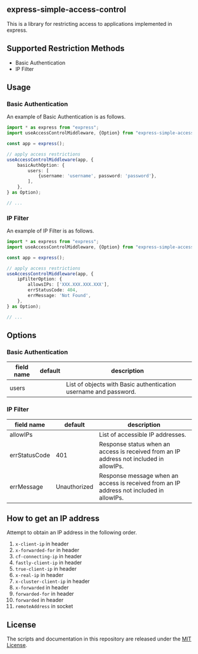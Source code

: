 express-simple-access-control
---

This is a library for restricting access to applications implemented in express.

## Supported Restriction Methods

- Basic Authentication
- IP Filter

## Usage

### Basic Authentication

An example of Basic Authentication is as follows.

```typescript
import * as express from "express";
import useAccessControlMiddleware, {Option} from "express-simple-access-control";

const app = express();

// apply access restrictions
useAccessControlMiddleware(app, {
    basicAuthOption: {
        users: [
            {username: 'username', password: 'password'},
        ],
    },
} as Option);

// ...
```

### IP Filter

An example of IP Filter is as follows.

```typescript
import * as express from "express";
import useAccessControlMiddleware, {Option} from "express-simple-access-control";

const app = express();

// apply access restrictions
useAccessControlMiddleware(app, {
    ipFilterOption: {
        allowsIPs: ['XXX.XXX.XXX.XXX'],
        errStatusCode: 404,
        errMessage: 'Not Found',
    },
} as Option);

// ...
```

## Options

### Basic Authentication

|field name|default|description|
|----------|-------|-----------|
|users     |       |List of objects with Basic authentication username and password.|

### IP Filter

|field name   |default     |description|
|-------------|------------|-----------|
|allowIPs     |            |List of accessible IP addresses.|
|errStatusCode|401         |Response status when an access is received from an IP address not included in allowIPs.|
|errMessage   |Unauthorized|Response message when an access is received from an IP address not included in allowIPs.|

## How to get an IP address

Attempt to obtain an IP address in the following order.

1. `x-client-ip` in header
2. `x-forwarded-for` in header
3. `cf-connecting-ip` in header
4. `fastly-client-ip` in header
5. `true-client-ip` in header
6. `x-real-ip` in header
7. `x-cluster-client-ip` in header
8. `x-forwarded` in header
9. `forwarded-for` in header
10. `forwarded` in header
11. `remoteAddress` in socket

## License

The scripts and documentation in this repository are released under the [MIT License](https://github.com/hyorimitsu/express-simple-access-control/blob/main/LICENSE).
